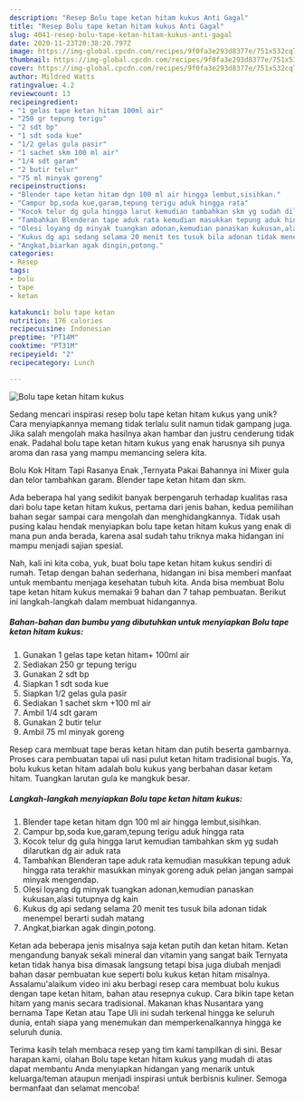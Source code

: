 ```yaml
---
description: "Resep Bolu tape ketan hitam kukus Anti Gagal"
title: "Resep Bolu tape ketan hitam kukus Anti Gagal"
slug: 4041-resep-bolu-tape-ketan-hitam-kukus-anti-gagal
date: 2020-11-23T20:38:20.797Z
image: https://img-global.cpcdn.com/recipes/9f0fa3e293d8377e/751x532cq70/bolu-tape-ketan-hitam-kukus-foto-resep-utama.jpg
thumbnail: https://img-global.cpcdn.com/recipes/9f0fa3e293d8377e/751x532cq70/bolu-tape-ketan-hitam-kukus-foto-resep-utama.jpg
cover: https://img-global.cpcdn.com/recipes/9f0fa3e293d8377e/751x532cq70/bolu-tape-ketan-hitam-kukus-foto-resep-utama.jpg
author: Mildred Watts
ratingvalue: 4.2
reviewcount: 13
recipeingredient:
- "1 gelas tape ketan hitam 100ml air"
- "250 gr tepung terigu"
- "2 sdt bp"
- "1 sdt soda kue"
- "1/2 gelas gula pasir"
- "1 sachet skm 100 ml air"
- "1/4 sdt garam"
- "2 butir telur"
- "75 ml minyak goreng"
recipeinstructions:
- "Blender tape ketan hitam dgn 100 ml air hingga lembut,sisihkan."
- "Campur bp,soda kue,garam,tepung terigu aduk hingga rata"
- "Kocok telur dg gula hingga larut kemudian tambahkan skm yg sudah dilarutkan dg air aduk rata"
- "Tambahkan Blenderan tape aduk rata kemudian masukkan tepung aduk hingga rata terakhir masukkan minyak goreng aduk pelan jangan sampai minyak mengendap."
- "Olesi loyang dg minyak tuangkan adonan,kemudian panaskan kukusan,alasi tutupnya dg kain"
- "Kukus dg api sedang selama 20 menit tes tusuk bila adonan tidak menempel berarti sudah matang"
- "Angkat,biarkan agak dingin,potong."
categories:
- Resep
tags:
- bolu
- tape
- ketan

katakunci: bolu tape ketan 
nutrition: 176 calories
recipecuisine: Indonesian
preptime: "PT14M"
cooktime: "PT31M"
recipeyield: "2"
recipecategory: Lunch

---
```



![Bolu tape ketan hitam kukus](https://img-global.cpcdn.com/recipes/9f0fa3e293d8377e/751x532cq70/bolu-tape-ketan-hitam-kukus-foto-resep-utama.jpg)

Sedang mencari inspirasi resep bolu tape ketan hitam kukus yang unik? Cara menyiapkannya memang tidak terlalu sulit namun tidak gampang juga. Jika salah mengolah maka hasilnya akan hambar dan justru cenderung tidak enak. Padahal bolu tape ketan hitam kukus yang enak harusnya sih punya aroma dan rasa yang mampu memancing selera kita.

Bolu Kok Hitam Tapi Rasanya Enak ,Ternyata Pakai Bahannya ini Mixer gula dan telor tambahkan garam. Blender tape ketan hitam dan skm.

Ada beberapa hal yang sedikit banyak berpengaruh terhadap kualitas rasa dari bolu tape ketan hitam kukus, pertama dari jenis bahan, kedua pemilihan bahan segar sampai cara mengolah dan menghidangkannya. Tidak usah pusing kalau hendak menyiapkan bolu tape ketan hitam kukus yang enak di mana pun anda berada, karena asal sudah tahu triknya maka hidangan ini mampu menjadi sajian spesial.


Nah, kali ini kita coba, yuk, buat bolu tape ketan hitam kukus sendiri di rumah. Tetap dengan bahan sederhana, hidangan ini bisa memberi manfaat untuk membantu menjaga kesehatan tubuh kita. Anda bisa membuat Bolu tape ketan hitam kukus memakai 9 bahan dan 7 tahap pembuatan. Berikut ini langkah-langkah dalam membuat hidangannya.

<!--inarticleads1-->

##### Bahan-bahan dan bumbu yang dibutuhkan untuk menyiapkan Bolu tape ketan hitam kukus:

1. Gunakan 1 gelas tape ketan hitam+ 100ml air
1. Sediakan 250 gr tepung terigu
1. Gunakan 2 sdt bp
1. Siapkan 1 sdt soda kue
1. Siapkan 1/2 gelas gula pasir
1. Sediakan 1 sachet skm +100 ml air
1. Ambil 1/4 sdt garam
1. Gunakan 2 butir telur
1. Ambil 75 ml minyak goreng


Resep cara membuat tape beras ketan hitam dan putih beserta gambarnya. Proses cara pembuatan tapai uli nasi pulut ketan hitam tradisional bugis. Ya, bolu kukus ketan hitam adalah bolu kukus yang berbahan dasar ketam hitam. Tuangkan larutan gula ke mangkuk besar. 

<!--inarticleads2-->

##### Langkah-langkah menyiapkan Bolu tape ketan hitam kukus:

1. Blender tape ketan hitam dgn 100 ml air hingga lembut,sisihkan.
1. Campur bp,soda kue,garam,tepung terigu aduk hingga rata
1. Kocok telur dg gula hingga larut kemudian tambahkan skm yg sudah dilarutkan dg air aduk rata
1. Tambahkan Blenderan tape aduk rata kemudian masukkan tepung aduk hingga rata terakhir masukkan minyak goreng aduk pelan jangan sampai minyak mengendap.
1. Olesi loyang dg minyak tuangkan adonan,kemudian panaskan kukusan,alasi tutupnya dg kain
1. Kukus dg api sedang selama 20 menit tes tusuk bila adonan tidak menempel berarti sudah matang
1. Angkat,biarkan agak dingin,potong.


Ketan ada beberapa jenis misalnya saja ketan putih dan ketan hitam. Ketan mengandung banyak sekali mineral dan vitamin yang sangat baik Ternyata ketan tidak hanya bisa dimasak langsung tetapi bisa juga diubah menjadi bahan dasar pembuatan kue seperti bolu kukus ketan hitam misalnya. Assalamu&#39;alaikum video ini aku berbagi resep cara membuat bolu kukus dengan tape ketan hitam, bahan atau resepnya cukup. Cara bikin tape ketan hitam yang manis secara tradisional. Makanan khas Nusantara yang bernama Tape Ketan atau Tape Uli ini sudah terkenal hingga ke seluruh dunia, entah siapa yang menemukan dan memperkenalkannya hingga ke seluruh dunia. 

Terima kasih telah membaca resep yang tim kami tampilkan di sini. Besar harapan kami, olahan Bolu tape ketan hitam kukus yang mudah di atas dapat membantu Anda menyiapkan hidangan yang menarik untuk keluarga/teman ataupun menjadi inspirasi untuk berbisnis kuliner. Semoga bermanfaat dan selamat mencoba!
